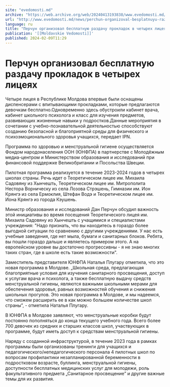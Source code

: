 ```yaml
---
site: "evedomosti.md"
archive: "https://web.archive.org/web/20240413193838/www.evedomosti.md/news/perchun-organizoval-besplatnuyu-razdachu-prokladok-v-chetyre"
url: "http://www.evedomosti.md/news/perchun-organizoval-besplatnuyu-razdachu-prokladok-v-chetyre"
language: ru
title: "Перчун организовал бесплатную раздачу прокладок в четырех лицеях"
publication: '[[Moldavskie Vedomosti]]'
published: 2024-02-09T11:29
---
```


# Перчун организовал бесплатную раздачу прокладок в четырех лицеях

Четыре лицея в Республике Молдова впервые были оснащены диспенсерами с впитывающими прокладками, которые предлагаются девочкам бесплатно.Одновременно здесь обустроили кабинет врача, кабинет школьного психолога и класс для изучения предметов, развивающих жизненные навыки у подростков.Данные мероприятия в сочетании с учебно-познавательной деятельностью способствуют созданию безопасной и благоприятной среды для физического и психоэмоционального здоровья учащихся, передает IPN.

Программа по здоровью и менструальной гигиене осуществляется Фондом народонаселения ООН (ЮНФПА) в партнерстве с Молодёжным медиа-центром и Министерством образования и исследований при финансовой поддержке Великобритании и Посольства Швеции.

Пилотная программа реализуется в течение 2023-2024 годов в четырех школах страны. Речь идет о Теоретическом лицее им. Михаила Садовяну из Хынчешть, Теоретическом лицее им. Митрополита Нестора Ворническу из села Лозова Стрэшень, Гимназии им. Ион Крянгэ из села Ермоклия, Штефан Водэ и Теоретическом лицее им. Иона Крянгэ из города Кэушень.

Министр образования и исследований Дан Перчун обсудил важность этой инициативы во время посещения Теоретического лицея им. Михаила Садовяну из Хынчешть с учащимися и специалистами учреждения: "Надо признать, что вы находитесь в гораздо более выгодной ситуации по сравнению с другими учреждениями. У нас есть учебные заведения, где нет мыла, бумаги и санитарных блоков. Ребята, вы пошли гораздо дальше и являетесь примером этого. А на европейском уровне вы достаточно прогрессивны - я не знаю многих таких стран, где в школе есть такие возможности".

Заместитель представителя ЮНФПА Наталья Плугару отметила, что это новая программа в Молдове. „Школьная среда, предлагающая благоприятные условия для изучения санитарного просвещения, доступ к услугам врача и психолога, а также бесплатную выдачу средств менструальной гигиены, являются важными школьными мерами для обеспечения здоровья, равных возможностей обучения и снижения школьных прогулов. Это новая программа в Молдове, и мы надеемся, что сможем расширить ее в как можно большем количестве школ страны”, - отметила Наталья Плугару.

В ЮНФПА в Молдове заявляют, что менструальные коробки будут постоянно пополняться до конца текущего учебного года. Всего более 700 девочек из средних и старших классов школ, участвующих в программе, будут иметь доступ к средствам менструальной гигиены.

Наряду с созданной инфраструктурой, в течение 2023 года в рамках программы были организованы тренинги для учащихся и педагогического/непедагогического персонала 4 пилотных школ по вопросам профилактики незапланированной беременности в подростковом возрасте, буллинга, менструальной гигиены, доступности бесплатных медицинских услуг для молодежи, роль факультативного предмета „Санитарное просвещение” и другие важные темы для их развития.
